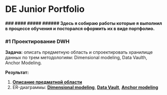 # DE Junior Portfolio
#### ### #### ##### ###### Здесь я собираю работы которые я выполнил в процессе обучения и посторался оформить их в виде портфолио.

### #1 Проектирование DWH
**Задача:** описать предметную область и спроектировать хранилище данных по трем методологиям: Dimensional modeling, Data Vaulth, Anchor Modeling.

**Результат:**
1. [**Описание предматной области**](https://github.com/grishasivash/my_dej_portfolio/blob/39ea6649f7ed5cf61fe004fe56ae2db6b8236bd4/dwh_design/%D0%9F%D1%80%D0%B5%D0%B4%D0%BC%D0%B5%D1%82%D0%BD%D0%B0%D1%8F%20%D0%BE%D0%B1%D0%BB%D0%B0%D1%81%D1%82%D1%8C%20%D0%A0%D0%B0%D1%81%D0%BF%D1%80%D0%B5%D0%B4%D0%B5%D0%BB%D0%B5%D0%BD%D0%B8%D0%B5%20%D0%B3%D1%80%D0%B0%D0%BD%D1%82%D0%BE%D0%B2%20%D0%B2%20%D0%A4%D0%BE%D0%BD%D0%B4%D0%B5.pdf "**Описание предматной области**")
2. ER-диаграммы: [**Dimensional modeling**](https://github.com/grishasivash/my_dej_portfolio/blob/39ea6649f7ed5cf61fe004fe56ae2db6b8236bd4/dwh_design/Dimensional%20modeling.jpg "**Dimensional modeling**"), [**Data Vault**](https://github.com/grishasivash/my_dej_portfolio/blob/39ea6649f7ed5cf61fe004fe56ae2db6b8236bd4/dwh_design/Data%20Vaulth.jpg "**Data Vault**"), [**Anchor modeling**](https://github.com/grishasivash/my_projects/blob/7e71e021c1e55ac36b403147c51db2f851fc0234/dwh_design/Anchor%20Modeling.png "Anchor modeling")
